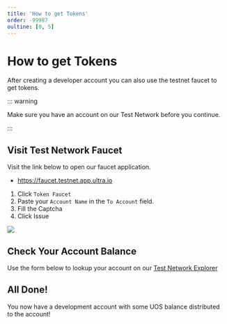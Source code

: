 ```yaml
---
title: 'How to get Tokens'
order: -99987
oultine: [0, 5]
---
```


# How to get Tokens

After creating a developer account you can also use the testnet faucet to get tokens.

::: warning

Make sure you have an account on our Test Network before you continue.

:::

## Visit Test Network Faucet

Visit the link below to open our faucet application.

-   https://faucet.testnet.app.ultra.io

1. Click `Token Faucet`
2. Paste your `Account Name` in the `To Account` field.
3. Fill the Captcha
4. Click Issue

![](./images/get-tokens.png)

## Check Your Account Balance

Use the form below to lookup your account on our [Test Network Explorer](https://explorer.testnet.ultra.io/)

<AccountLookupTestnet />

## All Done!

You now have a development account with some UOS balance distributed to the account!
